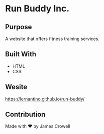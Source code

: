 # Run Buddy Inc.

## Purpose
A website that offers fitness training services.

## Built With
* HTML
* CSS

## Wesite
https://lernantino.github.io/run-buddy/

## Contribution
Made with ♥ by James Crowell
